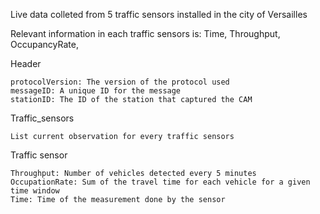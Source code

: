 Live data colleted from 5 traffic sensors installed in the city of Versailles

Relevant information in each traffic sensors is:
Time,
Throughput,
OccupancyRate,

Header

    protocolVersion: The version of the protocol used
    messageID: A unique ID for the message
    stationID: The ID of the station that captured the CAM

Traffic_sensors
	
    List current observation for every traffic sensors
	
Traffic sensor
    
    Throughput: Number of vehicles detected every 5 minutes
    OccupationRate: Sum of the travel time for each vehicle for a given time window
    Time: Time of the measurement done by the sensor
